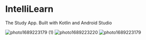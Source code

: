 # IntelliLearn
The Study App. Built with Kotlin and Android Studio

![photo1689223179 (1)](https://github.com/smilewithkhushi/IntelliLearn/assets/102166679/437cbf8f-9b91-42aa-b3c6-6461ac7facfc)
![photo1689223220](https://github.com/smilewithkhushi/IntelliLearn/assets/102166679/639d6654-5419-4460-b2af-023b34997db4)
![photo1689223179](https://github.com/smilewithkhushi/IntelliLearn/assets/102166679/ec0a8487-e565-422f-ac66-4d48dcc8d2b2)
